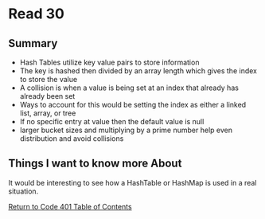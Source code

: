 # Read 30
## Summary

- Hash Tables utilize key value pairs to store information
- The key is hashed then divided by an array length which gives the index to store the value
- A collision is when a value is being set at an index that already has already been set
- Ways to account for this would be setting the index as either a linked list, array, or tree
- If no specific entry at value then the default value is null
- larger bucket sizes and multiplying by a prime number help even distribution and avoid collisions

## Things I want to know more About

It would be interesting to see how a HashTable or HashMap is used in a real situation.

[Return to Code 401 Table of Contents](https://rogermreyes.github.io/Reading-Notes/Code-401-Reading-Notes)